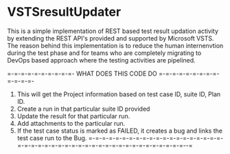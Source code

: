 # VSTSresultUpdater

This is a simple implementation of REST based test result updation activity by extending the REST API's provided and supported by Microsoft VSTS. 
The reason behind this implementation is to reduce the human internenvtion during the test phase and for teams who are completely migrating to DevOps based approach where the testing activities are pipelined. 

=-=-=-=-=-=-=-=-=-=- WHAT DOES THIS CODE DO =-=-=-=-=-=-=-=-=-=-=-=-=-
1. This will get the Project information based on test case ID, suite ID, Plan ID. 
2. Create a run in that particular suite ID provided
3. Update the result for that particular run. 
4. Add attachments to the particular run.
5. If the test case status is marked as FAILED, it creates a bug and links the test case run to the Bug.
=-=-=-=-=-=-=-=-=-=-=-=-=-=-=-=-=-=-=-=-=-=-=-=-=-=-=-=-=-=-=-=-=-=-=-=-=-=-=-=-=-=-=-=-=--=

